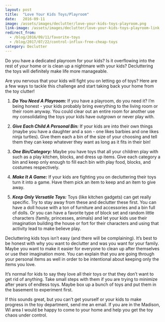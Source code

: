 ```yaml
---
layout: post
title:  "Love Your Kids Toys/Playroom"
date:   2016-09-11
image: /assets/images/declutter/love-your-kids-toys-playroom.png
link-image: /assets/images/declutter/love-your-kids-toys-playroom-link.png
redirect_from:
  - /blog/2016/09/11/favorite-toys
  - /blog/2017/07/22/control-influx-free-cheap-toys
category: Declutter
---
```


Do you have a dedicated playroom for your kids? Is it overflowing into the rest of your home or is clean up a nightmare with your kids? Decluttering the toys will definitely make life more manageable.

Are you nervous that your kids will fight you on letting go of toys? Here are a few ways to tackle this challenge and start taking back your home from the toy clutter!

1. ___Do You Need A Playroom:___ If you have a playroom, do you need it? I’m being honest - your kids probably bring everything to the living room or their room anyway. You could clear out an entire room for another use my consolidating the toys your kids have outgrown or never play with.

2. ___Give Each Child A Personal Bin:___ If your kids are into their own things (maybe you have a daughter and a son - one likes barbies and one likes ninja turtles). Give them each a bin of the size of your choosing and tell them they can keep whatever they want as long as it fits in their bin!

3. ___One Bin/Category:___  Maybe you have toys that all your children play with such as a play kitchen, blocks, and dress up items. Give each category a bin and keep only enough to fill each bin with play food, blocks, and costumes respectively.

4. ___Make It A Game:___ If your kids are fighting you on decluttering their toys turn it into a game. Have them pick an item to keep and an item to give away.

5. ___Keep Only Versatile Toys:___ Toys (like kitchen gadgets) can get really specific. Try to stay away from these and declutter these first. You can have a doll house with a ton of furniture and accessories and a bin full of dolls. Or you can have a favorite type of block set and random little characters (family, princesses, animals) and let your kids use their imagination building the house or fort for their characters and using that activity lead to make believe play.

Decluttering kids toys isn’t easy (and there will be complaining). It’s best to be honest with why you want to declutter and was you want for your family. Maybe you want to make it easier for everyone to clean up after themselves or use their imagination more. You can explain that you are going through your personal items as well in order to be intentional about keeping only the items you love.

It’s normal for kids to say they love all their toys or that they don’t want to get rid of anything. Take small steps with them if you are trying to minimize after years of endless toys. Maybe box up a bunch of toys and put them in the basement to experiment first.

<p class="call-to-action">If this sounds great, but you can’t get yourself or your kids to make progress in the toy department, send me an email. If you are in the Madison, WI area I would be happy to come to your home and help you get the toy chaos under control.</p>
